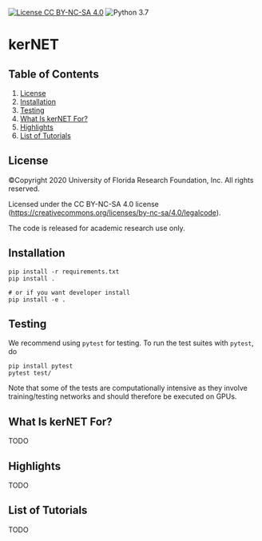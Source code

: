 ﻿[![License CC BY-NC-SA 4.0](https://img.shields.io/badge/license-CC4.0-blue.svg)](https://raw.githubusercontent.com/michaelshiyu/kerNET/master/LICENSE.md)
![Python 3.7](https://img.shields.io/badge/python-3.7-green.svg)

# kerNET

## Table of Contents
1. [License](#license) 
1. [Installation](#installation)
1. [Testing](#testing)
1. [What Is kerNET For?](#what-is-kernet-for)
1. [Highlights](#highlights)
1. [List of Tutorials](#list-of-tutorials)

## License
©Copyright 2020 University of Florida Research Foundation, Inc. All rights reserved.

Licensed under the CC BY-NC-SA 4.0 license (https://creativecommons.org/licenses/by-nc-sa/4.0/legalcode).

The code is released for academic research use only.

## Installation
```angular2
pip install -r requirements.txt
pip install .

# or if you want developer install
pip install -e .
```

## Testing
We recommend using ```pytest``` for testing.
To run the test suites with ```pytest```, do
```angular2
pip install pytest
pytest test/
```
Note that some of the tests are computationally intensive as they involve training/testing networks and should therefore be executed on GPUs.

## What Is kerNET For?

TODO

## Highlights

TODO

## List of Tutorials

TODO
